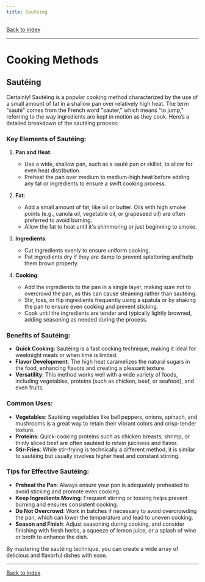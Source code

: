 ```yaml
---
title: Sautéing
---
```


[Back to index](index.html)

---
# Cooking Methods
## Sautéing

Certainly! Sautéing is a popular cooking method characterized by the use of a small amount of fat in a shallow pan over relatively high heat. The term "sauté" comes from the French word "sauter," which means "to jump," referring to the way ingredients are kept in motion as they cook. Here’s a detailed breakdown of the sautéing process:

### Key Elements of Sautéing:
1. **Pan and Heat**:
    - Use a wide, shallow pan, such as a sauté pan or skillet, to allow for even heat distribution.
    - Preheat the pan over medium to medium-high heat before adding any fat or ingredients to ensure a swift cooking process.

2. **Fat**:
    - Add a small amount of fat, like oil or butter. Oils with high smoke points (e.g., canola oil, vegetable oil, or grapeseed oil) are often preferred to avoid burning.
    - Allow the fat to heat until it's shimmering or just beginning to smoke.

3. **Ingredients**:
    - Cut ingredients evenly to ensure uniform cooking.
    - Pat ingredients dry if they are damp to prevent splattering and help them brown properly.

4. **Cooking**:
    - Add the ingredients to the pan in a single layer, making sure not to overcrowd the pan, as this can cause steaming rather than sautéing.
    - Stir, toss, or flip ingredients frequently using a spatula or by shaking the pan to ensure even cooking and prevent sticking.
    - Cook until the ingredients are tender and typically lightly browned, adding seasoning as needed during the process.

### Benefits of Sautéing:
- **Quick Cooking**: Sautéing is a fast cooking technique, making it ideal for weeknight meals or when time is limited.
- **Flavor Development**: The high heat caramelizes the natural sugars in the food, enhancing flavors and creating a pleasant texture.
- **Versatility**: This method works well with a wide variety of foods, including vegetables, proteins (such as chicken, beef, or seafood), and even fruits.

### Common Uses:
- **Vegetables**: Sautéing vegetables like bell peppers, onions, spinach, and mushrooms is a great way to retain their vibrant colors and crisp-tender texture.
- **Proteins**: Quick-cooking proteins such as chicken breasts, shrimp, or thinly sliced beef are often sautéed to retain juiciness and flavor.
- **Stir-Fries**: While stir-frying is technically a different method, it is similar to sautéing but usually involves higher heat and constant stirring. 

### Tips for Effective Sautéing:
- **Preheat the Pan**: Always ensure your pan is adequately preheated to avoid sticking and promote even cooking.
- **Keep Ingredients Moving**: Frequent stirring or tossing helps prevent burning and ensures consistent cooking.
- **Do Not Overcrowd**: Work in batches if necessary to avoid overcrowding the pan, which can lower the temperature and lead to uneven cooking.
- **Season and Finish**: Adjust seasoning during cooking, and consider finishing with fresh herbs, a squeeze of lemon juice, or a splash of wine or broth to enhance the dish.

By mastering the sautéing technique, you can create a wide array of delicious and flavorful dishes with ease.

---
[Back to index](index.html)
